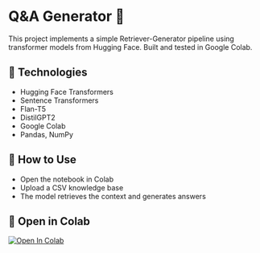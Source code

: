 # Q&A Generator 🧠

This project implements a simple Retriever-Generator pipeline using transformer models from Hugging Face. Built and tested in Google Colab.

## 🔧 Technologies
- Hugging Face Transformers
- Sentence Transformers
- Flan-T5
- DistilGPT2
- Google Colab
- Pandas, NumPy

## 📒 How to Use
- Open the notebook in Colab
- Upload a CSV knowledge base
- The model retrieves the context and generates answers

## 🔗 Open in Colab
[![Open In Colab](https://colab.research.google.com/assets/colab-badge.svg)](https://colab.research.google.com/github/HimaniGrg/Q-A_generator/blob/main/qa_generator.ipynb)
